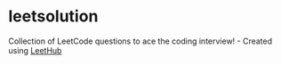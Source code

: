 # leetsolution
Collection of LeetCode questions to ace the coding interview! - Created using [LeetHub](https://github.com/QasimWani/LeetHub)
